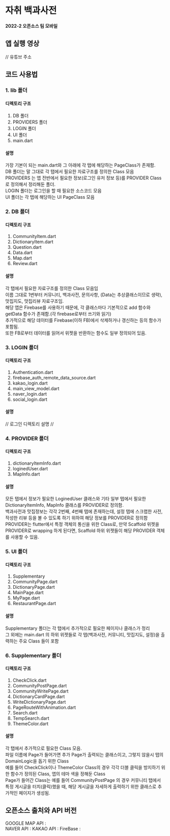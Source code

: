 # 자취 백과사전
#### 2022-2 오픈소스 팀 모바일
  
  
  
  
  
  
  
## 앱 실행 영상  

// 유튜브 주소  
  
  
  
  
## 코드 사용법  
### 1. lib 폴더
#### 디렉토리 구조
1. DB 폴더  
2. PROVIDERS 폴더  
3. LOGIN 폴더  
4. UI 폴더  
5. main.dart    
   
#### 설명
가장 기본이 되는 main.dart와 그 아래에 각 탭에 해당하는 PageClass가 존재함.   
DB 폴더는 말 그대로 각 탭에서 필요한 자료구조를 정의한 Class 모음   
PROVIDERS 는 앱 전반에서 필요한 정보(로그인 유저 정보 등)를 PROVIDER Class 로 정의해서 정리해둔 폴더.   
LOGIN 폴더는 로그인을 할 때 필요한 소스코드 모음  
UI 폴더는 각 탭에 해당하는 UI PageClass 모음  
  
  
### 2. DB 폴더  
#### 디렉토리 구조  
1. CommunityItem.dart  
2. DictionaryItem.dart  
3. Question.dart  
4. Data.dart  
5. Map.dart
6. Review.dart  
   
#### 설명
각 탭에서 필요한 자료구조를 정의한 Class 모음임  
이름 그대로 1번부터 커뮤니티, 백과사전, 문의사항, (Data는 추상클래스이므로 생략), 맛집지도, 맛집리뷰 자료구조임.  
해당 앱은 Firebase를 사용하기 때문에, 각 클래스마다 기본적으로 add 함수와 getData 함수가 존재함.(각 firebase로부터 쓰기와 읽기)  
추가적으로 해당 데이터를 Firebase(이하 FB)에서 삭제하거나 갱신하는 등의 함수가 포함됨.   
또한 FB로부터 데이터를 읽어서 위젯을 반환하는 함수도 일부 정의되어 있음.  
  
  
### 3. LOGIN 폴더  
#### 디렉토리 구조  
1. Authentication.dart   
2. firebase_auth_remote_data_source.dart  
3. kakao_login.dart  
4. main_view_model.dart  
5. naver_login.dart  
6. social_login.dart  
  
#### 설명  
// 로그인 디렉토리 설명 //  
  
  
### 4. PROVIDER 폴더  
#### 디렉토리 구조  
1. dictionaryItemInfo.dart
2. loginedUser.dart
3. MapInfo.dart
  
#### 설명  
모든 탭에서 정보가 필요한 LoginedUser 클래스와 기타 일부 탭에서 필요한 DictionaryItemInfo, MapInfo 클래스를 PROVIDER로 정의함.  
백과사전과 맛집정보는 각각 2번째, 4번째 탭에 존재하는데, 설정 탭에 스크랩한 사전, 작성한 리뷰 등을 볼 수 있도록 하기 위하여 해당 정보를 PROVIDER로 정의함  
PROVIDER는 flutter에서 특정 객체의 통신을 위한 Class로, 만약 Scaffold 위젯을 PROVIDER로 wrapping 하게 된다면, Scaffold 하위 위젯들이 해당 PROVIDER 객체를 사용할 수 있음. 
  
  
### 5. UI 폴더  
#### 디렉토리 구조  
1. Supplementary  
2. CommunityPage.dart  
3. DictionaryPage.dart  
4. MainPage.dart  
5. MyPage.dart  
6. RestaurantPage.dart  
  
#### 설명  
Supplementary 폴더는 각 탭에서 추가적으로 필요한 페이지나 클래스가 정리  
그 외에는 main.dart 의 하위 위젯들로 각 탭(백과사전, 커뮤니티, 맛집지도, 설정)을 출력하는 주요 Class 들이 포함  
  
  
### 6. Supplementary 폴더  
#### 디렉토리 구조  
1. CheckClick.dart  
2. CommunityPostPage.dart  
3. CommunityWritePage.dart  
4. DictionaryCardPage.dart  
5. WriteDictionaryPage.dart
6. PageRouteWithAnimation.dart  
7. Search.dart
8. TempSearch.dart
9. ThemeColor.dart
  
#### 설명  
각 탭에서 추가적으로 필요한 Class 모음.  
파일 이름에 Page가 들어가면 추가 Page가 출력되는 클래스이고, 그렇지 않을시 탭의 DomainLogic을 돕기 위한 Class  
예를 들어 CheckClick이나 ThemeColor Class의 경우 각각 더블 클릭을 방지하기 위한 함수가 정의된 Class, 앱의 테마 색을 정해둔 Class  
Page가 들어간 Class는 예를 들어 CommunityPostPage 의 경우 커뮤니티 탭에서 특정 게시글을 터치(클릭)했을 때, 해당 게시글을 자세하게 출력하기 위한 클래스로 추가적인 페이지가 생성됨.  
  
  
  
## 오픈소스 출처와 API 버전  
GOOGLE MAP API :               
NAVER API : 
KAKAO API : 
FireBase : 













